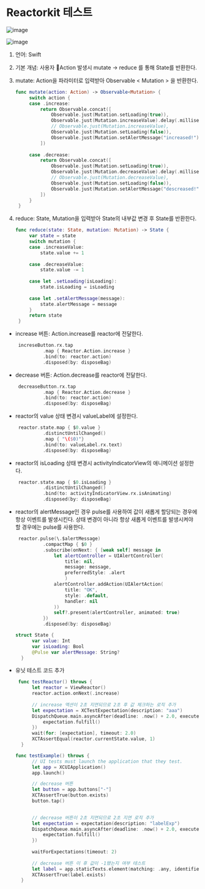 # Reactorkit 테스트

![image](https://github.com/leojini/TestReactorkit/assets/17540345/ccb3910e-97a6-4554-b958-3351b02bde1e)


![image](https://github.com/leojini/TestReactorkit/assets/17540345/d946afdd-c611-4c8f-b81b-3cf52ba28677)


1. 언어: Swift
2. 기본 개념: 사용자 Action 발생시 mutate -> reduce 를 통해 State를 반환한다.
3. mutate: Action을 파라미터로 입력받아 Observable < Mutation > 을 반환한다.
   ```swift
   func mutate(action: Action) -> Observable<Mutation> {
        switch action {
        case .increase:
            return Observable.concat([
                Observable.just(Mutation.setLoading(true)),
                Observable.just(Mutation.increaseValue).delay(.milliseconds(2000), scheduler: MainScheduler.instance),
                // Observable.just(Mutation.increaseValue),
                Observable.just(Mutation.setLoading(false)),
                Observable.just(Mutation.setAlertMessage("increased!")),
            ])
            
        case .decrease:
            return Observable.concat([
                Observable.just(Mutation.setLoading(true)),
                Observable.just(Mutation.decreaseValue).delay(.milliseconds(2000), scheduler: MainScheduler.instance),
                // Observable.just(Mutation.decreaseValue),
                Observable.just(Mutation.setLoading(false)),
                Observable.just(Mutation.setAlertMessage("descreased!")),
            ])
        }
    }
   ```

5. reduce: State, Mutation을 입력받아 State의 내부값 변경 후 State를 반환한다.
   ```swift
   func reduce(state: State, mutation: Mutation) -> State {
        var state = state
        switch mutation {
        case .increaseValue:
            state.value += 1
            
        case .decreaseValue:
            state.value -= 1
            
        case let .setLoading(isLoading):
            state.isLoading = isLoading
            
        case let .setAlertMessage(message):
            state.alertMessage = message
        }
        return state
    }
   ```

- increase 버튼: Action.increase를 reactor에 전달한다.
  ```swift
   increseButton.rx.tap
            .map { Reactor.Action.increase }
            .bind(to: reactor.action)
            .disposed(by: disposeBag)
  ```

- decrease 버튼: Action.decrease를 reactor에 전달한다.
  ```swift
   decreaseButton.rx.tap
            .map { Reactor.Action.decrease }
            .bind(to: reactor.action)
            .disposed(by: disposeBag)
  ```

- reactor의 value 상태 변경시 valueLabel에 설정한다.
  ```swift
   reactor.state.map { $0.value }
            .distinctUntilChanged()
            .map { "\($0)"}
            .bind(to: valueLabel.rx.text)
            .disposed(by: disposeBag)
  ```

- reactor의 isLoading 상태 변경시 activityIndicatorView의 애니메이션 설정한다.
  ```swift
   reactor.state.map { $0.isLoading }
            .distinctUntilChanged()
            .bind(to: activityIndicatorView.rx.isAnimating)
            .disposed(by: disposeBag)
  ```

- reactor의 alertMessage인 경우 pulse를 사용하여 값이 새롭게 할당되는 경우에 항상 이벤트를 발생시킨다.
  상태 변경이 아니라 항상 새롭게 이벤트를 발생시켜야 할 경우에는 pulse를 사용한다.
  ```swift
   reactor.pulse(\.$alertMessage)
            .compactMap { $0 }
            .subscribe(onNext: { [weak self] message in
                let alertController = UIAlertController(
                    title: nil,
                    message: message,
                    preferredStyle: .alert
                    )
                alertController.addAction(UIAlertAction(
                    title: "OK",
                    style: .default,
                    handler: nil
                ))
                self?.present(alertController, animated: true)
            })
            .disposed(by: disposeBag)

  struct State {
        var value: Int
        var isLoading: Bool
        @Pulse var alertMessage: String?
    }
  ```

- 유닛 테스트 코드 추가
  ```swift
   func testReactor() throws {
        let reactor = ViewReactor()
        reactor.action.onNext(.increase)
        
        // increase 액션이 2초 지연되므로 2초 후 값 체크하는 로직 추가
        let expectation = XCTestExpectation(description: "aaa")
        DispatchQueue.main.asyncAfter(deadline: .now() + 2.0, execute: {
            expectation.fulfill()
        })
        wait(for: [expectation], timeout: 2.0)
        XCTAssertEqual(reactor.currentState.value, 1)
    }

  func testExample() throws {
        // UI tests must launch the application that they test.
        let app = XCUIApplication()
        app.launch()

        // decrease 버튼
        let button = app.buttons["-"]
        XCTAssertTrue(button.exists)
        button.tap()

        
        // decrease 버튼이 2초 지연되므로 2초 지연 로직 추가
        let expectation = expectation(description: "labelExp")
        DispatchQueue.main.asyncAfter(deadline: .now() + 2.0, execute: {
            expectation.fulfill()
        })
        
        waitForExpectations(timeout: 2)
        
        // decrease 버튼 이 후 값이 -1됐는지 여부 테스트
        let label = app.staticTexts.element(matching: .any, identifier: "-1")
        XCTAssertTrue(label.exists)
    }
  ```


